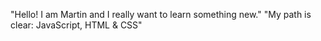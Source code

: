 "Hello! I am Martin and I really want to learn something new."
"My path is clear: JavaScript, HTML & CSS" 
